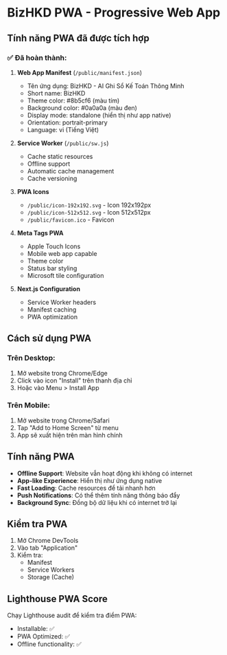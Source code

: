 # BizHKD PWA - Progressive Web App

## Tính năng PWA đã được tích hợp

### ✅ Đã hoàn thành:

1. **Web App Manifest** (`/public/manifest.json`)
   - Tên ứng dụng: BizHKD - AI Ghi Sổ Kế Toán Thông Minh
   - Short name: BizHKD
   - Theme color: #8b5cf6 (màu tím)
   - Background color: #0a0a0a (màu đen)
   - Display mode: standalone (hiển thị như app native)
   - Orientation: portrait-primary
   - Language: vi (Tiếng Việt)

2. **Service Worker** (`/public/sw.js`)
   - Cache static resources
   - Offline support
   - Automatic cache management
   - Cache versioning

3. **PWA Icons**
   - `/public/icon-192x192.svg` - Icon 192x192px
   - `/public/icon-512x512.svg` - Icon 512x512px
   - `/public/favicon.ico` - Favicon

4. **Meta Tags PWA**
   - Apple Touch Icons
   - Mobile web app capable
   - Theme color
   - Status bar styling
   - Microsoft tile configuration

5. **Next.js Configuration**
   - Service Worker headers
   - Manifest caching
   - PWA optimization

## Cách sử dụng PWA

### Trên Desktop:
1. Mở website trong Chrome/Edge
2. Click vào icon "Install" trên thanh địa chỉ
3. Hoặc vào Menu > Install App

### Trên Mobile:
1. Mở website trong Chrome/Safari
2. Tap "Add to Home Screen" từ menu
3. App sẽ xuất hiện trên màn hình chính

## Tính năng PWA

- **Offline Support**: Website vẫn hoạt động khi không có internet
- **App-like Experience**: Hiển thị như ứng dụng native
- **Fast Loading**: Cache resources để tải nhanh hơn
- **Push Notifications**: Có thể thêm tính năng thông báo đẩy
- **Background Sync**: Đồng bộ dữ liệu khi có internet trở lại

## Kiểm tra PWA

1. Mở Chrome DevTools
2. Vào tab "Application"
3. Kiểm tra:
   - Manifest
   - Service Workers
   - Storage (Cache)

## Lighthouse PWA Score

Chạy Lighthouse audit để kiểm tra điểm PWA:
- Installable: ✅
- PWA Optimized: ✅
- Offline functionality: ✅

